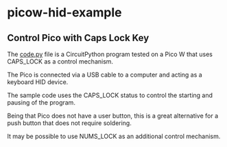 # picow-hid-example

## Control Pico with Caps Lock Key

The [code.py](code.py) file is a CircuitPython program tested on a Pico W that uses CAPS_LOCK as a control mechanism.

The Pico is connected via a USB cable to a computer and acting as a keyboard HID device.

The sample code uses the CAPS_LOCK status to control the starting and pausing of the program.

Being that Pico does not have a user button, this is a great alternative for a push button that does not require soldering.

It may be possible to use NUMS_LOCK as an additional control mechanism.

